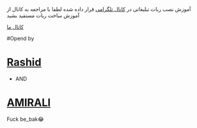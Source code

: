 آموزش نصب ربات تبلیغاتی 
در [کانال تلگرامی](https://telegram.me/TeleSuperiorTm)  قرار داده شده 
لطفا با مراجعه به کانال از آموزش ساخت ربات مستفید بشید
 
[کانال ما](https://telegram.me/TeleSuperiorTm)

#Opend by 
# [Rashid](https://telegram.me/Rashidalizada1)
* AND
# [AMIRALI](https://telegram.me/MardeMajazi)

Fuck be_bak😂
